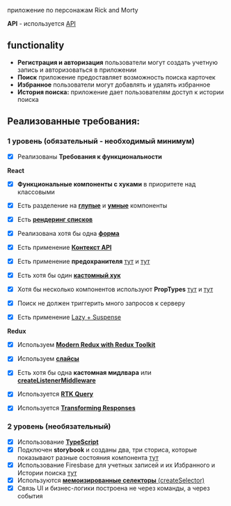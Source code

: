 приложение по персонажам Rick and Morty

**API** - используется [API](https://rickandmortyapi.com/)

## **functionality**

- **Регистрация и авторизация** пользователи могут создать учетную запись и авторизоваться в приложении
- **Поиск** приложение предоставляет возможность поиска карточек
- **Избранное** пользователи могут добавлять и удалять избранное
- **История поиска:** приложение дает пользователям доступ к истории поиска

## Реализованные требования:

### **1 уровень (обязательный - необходимый минимум)**

- [x] Реализованы **Требования к функциональности**

**React**

- [x] **Функциональные компоненты c хуками** в приоритете над классовыми
- [x] Есть разделение на **[глупые](https://github.com/Cloud-ZER0/RickAndMortyAston/blob/main/src/shared/components/NothingYet/NothingYet.tsx)** и **[умные](https://github.com/Cloud-ZER0/RickAndMortyAston/blob/main/src/shared/pages/main/MainPage.tsx)** компоненты

- [x] Есть [**рендеринг списков**](https://github.com/Cloud-ZER0/RickAndMortyAston/blob/main/src/shared/components/HistoryList/HistoryList.tsx)

- [x] Реализована хотя бы одна [**форма**](https://github.com/Cloud-ZER0/RickAndMortyAston/blob/main/src/shared/components/Form/SignInForm/SignInForm.tsx)

- [x] Есть применение [**Контекст API**](https://github.com/Cloud-ZER0/RickAndMortyAston/blob/main/src/api/context/contextProvider.tsx)

- [x] Есть применение **предохранителя** [тут](https://github.com/Cloud-ZER0/RickAndMortyAston/blob/main/src/shared/pages/main/MainPage.tsx) и [тут](https://github.com/Cloud-ZER0/RickAndMortyAston/blob/main/src/shared/components/ErrorBoundary/ErrorBoundary.tsx)

- [x] Есть хотя бы один [**кастомный хук**](https://github.com/Cloud-ZER0/RickAndMortyAston/blob/main/src/shared/hooks/useFavorite.ts)

- [x] Хотя бы несколько компонентов используют **PropTypes** [тут](https://github.com/Cloud-ZER0/RickAndMortyAston/blob/main/src/shared/components/FavoriteList/FavoriteList.tsx) и [тут](https://github.com/Cloud-ZER0/RickAndMortyAston/blob/main/src/shared/components/Form/SignInForm/SignInForm.tsx)

- [x] Поиск не должен триггерить много запросов к серверу

- [x] Есть применение [Lazy + Suspense](https://github.com/Cloud-ZER0/RickAndMortyAston/blob/main/src/shared/components/Router/Router.tsx)

**Redux**

- [x] Используем [**Modern Redux with Redux Toolkit**](https://github.com/Cloud-ZER0/RickAndMortyAston/blob/main/src/api/redux/store.ts)
- [x] Используем [**слайсы**](https://github.com/Cloud-ZER0/RickAndMortyAston/blob/main/src/api/redux/slices/user.ts)

- [x] Есть хотя бы одна **кастомная мидлвара** или [**createListenerMiddleware**](https://github.com/Cloud-ZER0/RickAndMortyAston/blob/main/src/api/redux/middleware/user-middleware.ts)

- [x] Используется [**RTK Query**](https://github.com/Cloud-ZER0/RickAndMortyAston/blob/main/src/api/redux/api/card-api.ts)

- [x] Используется [**Transforming Responses**](https://github.com/Cloud-ZER0/RickAndMortyAston/blob/main/src/shared/utils/parseLoadedCharecters.ts)

### **2 уровень (необязательный)**

- [x] Использование [**TypeScript**](https://github.com/Cloud-ZER0/RickAndMortyAston/blob/main/tsconfig.json)
- [x] Подключен **storybook** и созданы два, три сториса, которые показывают разные состояния компонента [тут](https://github.com/Cloud-ZER0/RickAndMortyAston/blob/main/src/shared/components/UI/Button/Button.stories.tsx)
- [x] Использование Firesbase для учетных записей и их Избранного и Истории поиска [тут](https://github.com/Cloud-ZER0/RickAndMortyAston/blob/main/src/shared/firebase/firebase.ts)
- [x] Используются [**мемоизированные селекторы** (createSelector)](https://github.com/Cloud-ZER0/RickAndMortyAston/blob/main/src/api/redux/selectors/index.ts)
- [x] Связь UI и бизнес-логики построена не через команды, а через события
